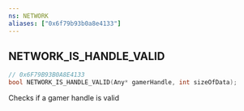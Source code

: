 ```yaml
---
ns: NETWORK
aliases: ["0x6f79b93b0a8e4133"]
---
```

## NETWORK_IS_HANDLE_VALID

```c
// 0x6F79B93B0A8E4133
bool NETWORK_IS_HANDLE_VALID(Any* gamerHandle, int sizeOfData);
```

Checks if a gamer handle is valid

